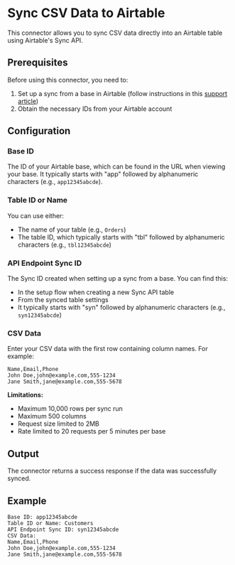 # Sync CSV Data to Airtable

This connector allows you to sync CSV data directly into an Airtable table using Airtable's Sync API.

## Prerequisites

Before using this connector, you need to:

1. Set up a sync from a base in Airtable (follow instructions in this [support article](https://support.airtable.com/docs/airtable-sync-integration-api-endpoint))
2. Obtain the necessary IDs from your Airtable account

## Configuration

### Base ID
The ID of your Airtable base, which can be found in the URL when viewing your base. It typically starts with "app" followed by alphanumeric characters (e.g., `app12345abcde`).

### Table ID or Name
You can use either:
- The name of your table (e.g., `Orders`)
- The table ID, which typically starts with "tbl" followed by alphanumeric characters (e.g., `tbl12345abcde`)

### API Endpoint Sync ID
The Sync ID created when setting up a sync from a base. You can find this:
- In the setup flow when creating a new Sync API table
- From the synced table settings
- It typically starts with "syn" followed by alphanumeric characters (e.g., `syn12345abcde`)

### CSV Data
Enter your CSV data with the first row containing column names. For example:

```
Name,Email,Phone
John Doe,john@example.com,555-1234
Jane Smith,jane@example.com,555-5678
```

**Limitations:**
- Maximum 10,000 rows per sync run
- Maximum 500 columns
- Request size limited to 2MB
- Rate limited to 20 requests per 5 minutes per base

## Output

The connector returns a success response if the data was successfully synced.

## Example

```
Base ID: app12345abcde
Table ID or Name: Customers
API Endpoint Sync ID: syn12345abcde
CSV Data:
Name,Email,Phone
John Doe,john@example.com,555-1234
Jane Smith,jane@example.com,555-5678
```